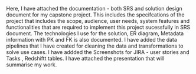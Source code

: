 Here, I have attached the documentation - both SRS and solution design document for my capstone project. This includes the specifcations of the project that includes the scope, audience, user needs, system features and functionalities that are required to implement this project sucessfully in SRS document. The technologies I use for the solution, ER diagram, Metadata information with PK and FK is also documented. 
I have added the data pipelines that I have created for cleaning the data and transformations to solve use cases. 
I have addded the Screenshots for JIRA - user stories and Tasks , Redshiftt tables.
I have attached the presentation that will summarise my work. 
